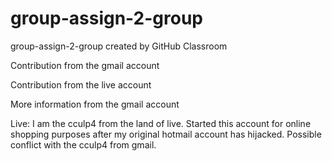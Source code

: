 # group-assign-2-group
group-assign-2-group created by GitHub Classroom

Contribution from the gmail account

Contribution from the live account

More information from the gmail account

Live: I am the cculp4 from the land of live. Started this account for online shopping purposes after my original hotmail account has hijacked. Possible conflict with the cculp4 from gmail.
